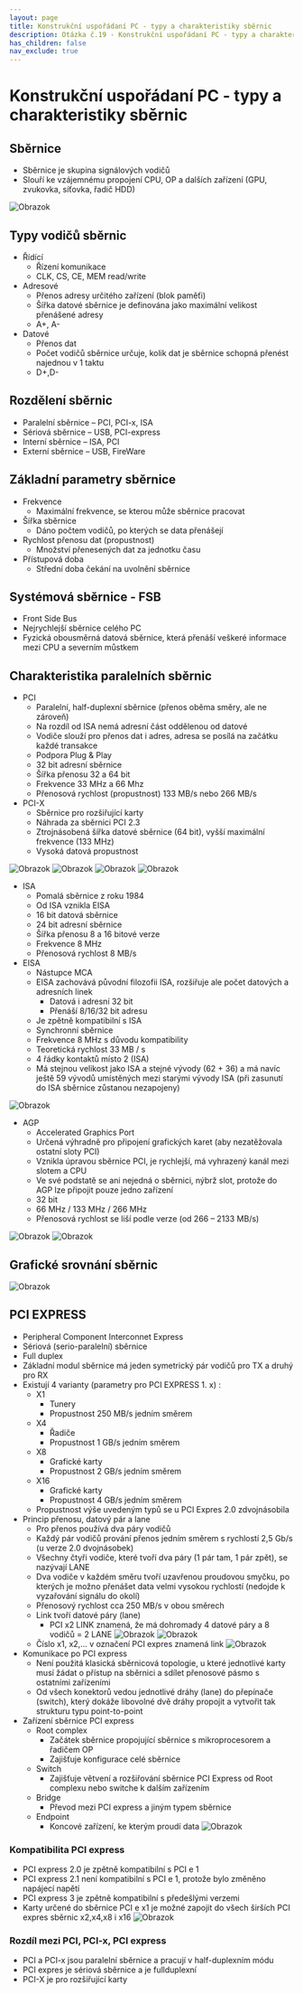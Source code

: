 ```yaml
---
layout: page
title: Konstrukční uspořádaní PC - typy a charakteristiky sběrnic
description: Otázka č.19 - Konstrukční uspořádaní PC - typy a charakteristiky sběrnic
has_children: false
nav_exclude: true
---
```

# Konstrukční uspořádaní PC - typy a charakteristiky sběrnic
## Sběrnice
- Sběrnice je skupina signálových vodičů
- Slouří ke vzájemnému propojení CPU, OP a dalších zařízení (GPU, zvukovka, síťovka, řadič HDD)

![Obrazok](/maturitka/assets/images/o19/1.jpg)

## Typy vodičů sběrnic
- Řídící
    - Řízení komunikace
    - CLK, CS, CE, MEM read/write
- Adresové
    - Přenos adresy určitého zařízení (blok paměťi)
    - Šířka datové sběrnice je definována jako maximální velikost přenášené adresy
    - A+, A-
- Datové
    - Přenos dat
    - Počet vodičů sběrnice určuje, kolik dat je sběrnice schopná přenést najednou v 1 taktu
    - D+,D-

## Rozdělení sběrnic
- Paralelní sběrnice – PCI, PCI-x, ISA
- Sériová sběrnice – USB, PCI-express
- Interní sběrnice – ISA, PCI
- Externí sběrnice – USB, FireWare

## Základní parametry sběrnice
- Frekvence
    - Maximální frekvence, se kterou může sběrnice pracovat
- Šířka sběrnice
    - Dáno počtem vodičů, po kterých se data přenášejí
- Rychlost přenosu dat (propustnost)
    - Množství přenesených dat za jednotku času
- Přístupová doba
    - Střední doba čekání na uvolnění sběrnice

## Systémová sběrnice - FSB
- Front Side Bus
- Nejrychlejší sběrnice celého PC
- Fyzická obousměrná datová sběrnice, která přenáší veškeré informace mezi CPU a severním
můstkem

## Charakteristika paralelních sběrnic
- PCI
    - Paralelní, half-duplexní sběrnice (přenos oběma směry, ale ne zároveň)
    - Na rozdíl od ISA nemá adresní část oddělenou od datové
    - Vodiče slouží pro přenos dat i adres, adresa se posílá na začátku každé transakce
    - Podpora Plug & Play
    - 32 bit adresní sběrnice
    - Šířka přenosu 32 a 64 bit
    - Frekvence 33 MHz a 66 Mhz
    - Přenosová rychlost (propustnost) 133 MB/s nebo 266 MB/s
- PCI-X
    - Sběrnice pro rozšiřující karty
    - Náhrada za sběrnici PCI 2.3
    - Ztrojnásobená šířka datové sběrnice (64 bit), vyšší maximální frekvence (133 MHz)
    - Vysoká datová propustnost

![Obrazok](/maturitka/assets/images/o19/2.jpg)
![Obrazok](/maturitka/assets/images/o19/3.jpg)
![Obrazok](/maturitka/assets/images/o19/4.jpg)
![Obrazok](/maturitka/assets/images/o19/5.jpg)


- ISA
    - Pomalá sběrnice z roku 1984
    - Od ISA vznikla EISA
    - 16 bit datová sběrnice
    - 24 bit adresní sběrnice
    - Šířka přenosu 8 a 16 bitové verze
    - Frekvence 8 MHz
    - Přenosová rychlost 8 MB/s
- EISA
    - Nástupce MCA
    - EISA zachovává původní filozofii ISA, rozšiřuje ale počet datových a adresních linek
        - Datová i adresní 32 bit
        - Přenáší 8/16/32 bit adresu
    - Je zpětně kompatibilní s ISA
    - Synchronní sběrnice
    - Frekvence 8 MHz s důvodu kompatibility
    - Teoretická rychlost 33 MB / s
    - 4 řádky kontaktů místo 2 (ISA)
    - Má stejnou velikost jako ISA a stejné vývody (62 + 36) a má navíc ještě 59 vývodů umístěných mezi starými vývody ISA (při zasunutí do ISA sběrnice zůstanou nezapojeny)

![Obrazok](/maturitka/assets/images/o19/6.jpg)

- AGP
    - Accelerated Graphics Port
    - Určená výhradně pro připojení grafických karet (aby nezatěžovala ostatní sloty PCI)
    - Vznikla úpravou sběrnice PCI, je rychlejší, má vyhrazený kanál mezi slotem a CPU
    - Ve své podstatě se ani nejedná o sběrnici, nýbrž slot, protože do AGP lze připojit pouze jedno
    zařízení
    - 32 bit
    - 66 MHz / 133 MHz / 266 MHz
    - Přenosová rychlost se liší podle verze (od 266 – 2133 MB/s)

![Obrazok](/maturitka/assets/images/o19/7.jpg)
![Obrazok](/maturitka/assets/images/o19/8.jpg)


## Grafické srovnání sběrnic
![Obrazok](/maturitka/assets/images/o19/9.jpg)

## PCI EXPRESS
- Peripheral Component Interconnet Express
- Sériová (serio-paralelní) sběrnice
- Full duplex
- Základní modul sběrnice má jeden symetrický pár vodičů pro TX a druhý pro RX
- Existují 4 varianty (parametry pro PCI EXPRESS 1. x) :
    - X1    
        - Tunery
        - Propustnost 250 MB/s jedním směrem
    - X4
        - Řadiče
        - Propustnost 1 GB/s jedním směrem
    - X8
        - Grafické karty
        - Propustnost 2 GB/s jedním směrem
    - X16
        - Grafické karty
        - Propustnost 4 GB/s jedním směrem
    - Propustnost výše uvedeným typů se u PCI Expres 2.0 zdvojnásobila
- Princip přenosu, datový pár a lane
    - Pro přenos používá dva páry vodičů
    - Každý pár vodičů prování přenos jedním směrem s rychlostí 2,5 Gb/s (u verze 2.0 dvojnásobek)
    - Všechny čtyři vodiče, které tvoří dva páry (1 pár tam, 1 pár zpět), se nazývají LANE
    - Dva vodiče v každém směru tvoří uzavřenou proudovou smyčku, po kterých je možno přenášet data velmi vysokou rychlostí (nedojde k vyzařování signálu do okolí)
    - Přenosový rychlost cca 250 MB/s v obou směrech
    - Link tvoří datové páry (lane)
        - PCI x2 LINK znamená, že má dohromady 4 datové páry a 8 vodičů = 2 LANE
    ![Obrazok](/maturitka/assets/images/o19/10.jpg)
    ![Obrazok](/maturitka/assets/images/o19/11.jpg)
    - Číslo x1, x2,… v označení PCI expres znamená link
    ![Obrazok](/maturitka/assets/images/o19/12.jpg)
- Komunikace po PCI express
    - Není použitá klasická sběrnicová topologie, u které jednotlivé karty musí žádat o přístup
    na sběrnici a sdílet přenosové pásmo s ostatními zařízeními
    - Od všech konektorů vedou jednotlivé dráhy (lane) do přepínače (switch), který dokáže
    libovolné dvě dráhy propojit a vytvořit tak strukturu typu point-to-point
- Zařízení sběrnice PCI express
    - Root complex
        - Začátek sběrnice propojující sběrnice s mikroprocesorem a řadičem OP
        - Zajišťuje konfigurace celé sběrnice
    - Switch
        - Zajišťuje větvení a rozšiřování sběrnice PCI Express od Root complexu nebo
    switche k dalším zařízením
    - Bridge
        - Převod mezi PCI express a jiným typem sběrnice
    - Endpoint
        - Koncové zařízení, ke kterým proudí data
![Obrazok](/maturitka/assets/images/o19/13.jpg)

### Kompatibilita PCI express
- PCI express 2.0 je zpětně kompatibilní s PCI e 1
- PCI express 2.1 není kompatibilní s PCI e 1, protože bylo změněno napájecí napětí
- PCI express 3 je zpětně kompatibilní s předešlými verzemi
- Karty určené do sběrnice PCI e x1 je možné zapojit do všech širších PCI expres sběrnic x2,x4,x8 i x16
![Obrazok](/maturitka/assets/images/o19/14.jpg)
### Rozdíl mezi PCI, PCI-x, PCI express
- PCI a PCI-x jsou paralelní sběrnice a pracují v half-duplexním módu
- PCI expres je sériová sběrnice a je fullduplexní
- PCI-X je pro rozšiřující karty